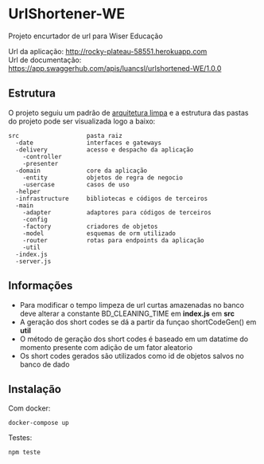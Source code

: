 # UrlShortener-WE
Projeto encurtador de url para Wiser Educação

Url da aplicação: http://rocky-plateau-58551.herokuapp.com \
Url de documentação: https://app.swaggerhub.com/apis/luancsl/urlshortened-WE/1.0.0

## Estrutura
O projeto seguiu um padrão de [arquitetura limpa](https://blog.cleancoder.com/uncle-bob/2012/08/13/the-clean-architecture) e a estrutura das pastas do projeto pode ser visualizada logo a baixo:

```
src                   pasta raiz
  -date               interfaces e gateways
  -delivery           acesso e despacho da aplicação
    -controller       
    -presenter        
  -domain             core da aplicação
    -entity           objetos de regra de negocio
    -usercase         casos de uso
  -helper             
  -infrastructure     bibliotecas e códigos de terceiros
  -main               
    -adapter          adaptores para códigos de terceiros
    -config           
    -factory          criadores de objetos 
    -model            esquemas de orm utilizado
    -router           rotas para endpoints da aplicação
    -util             
  -index.js           
  -server.js
```

## Informações

- Para modificar o tempo limpeza de url curtas amazenadas no banco deve alterar a constante BD_CLEANING_TIME em **index.js** em **src**
- A geração dos short codes se dá a partir da funçao shortCodeGen() em **util**
- O método de geração dos short codes é baseado em um datatime do momento presente com adição de um fator aleatorio 
- Os short codes gerados são utilizados como id de objetos salvos no banco de dado 

## Instalação

Com docker:
```
docker-compose up
```

Testes:
```
npm teste
```


